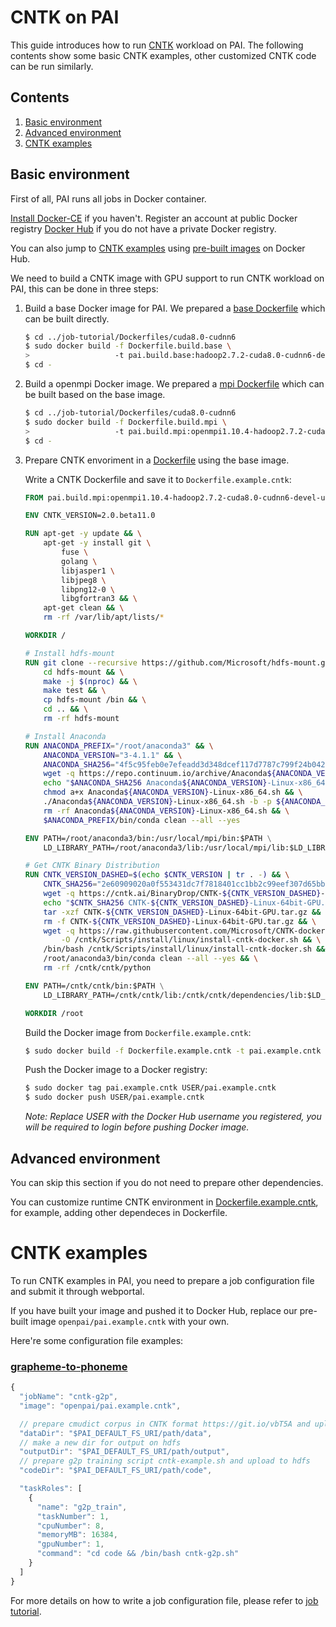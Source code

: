 <!--
  Copyright (c) Microsoft Corporation
  All rights reserved.

  MIT License

  Permission is hereby granted, free of charge, to any person obtaining a copy of this software and associated
  documentation files (the "Software"), to deal in the Software without restriction, including without limitation
  the rights to use, copy, modify, merge, publish, distribute, sublicense, and/or sell copies of the Software, and
  to permit persons to whom the Software is furnished to do so, subject to the following conditions:
  The above copyright notice and this permission notice shall be included in all copies or substantial portions of the Software.

  THE SOFTWARE IS PROVIDED *AS IS*, WITHOUT WARRANTY OF ANY KIND, EXPRESS OR IMPLIED, INCLUDING
  BUT NOT LIMITED TO THE WARRANTIES OF MERCHANTABILITY, FITNESS FOR A PARTICULAR PURPOSE AND
  NONINFRINGEMENT. IN NO EVENT SHALL THE AUTHORS OR COPYRIGHT HOLDERS BE LIABLE FOR ANY CLAIM,
  DAMAGES OR OTHER LIABILITY, WHETHER IN AN ACTION OF CONTRACT, TORT OR OTHERWISE, ARISING FROM,
  OUT OF OR IN CONNECTION WITH THE SOFTWARE OR THE USE OR OTHER DEALINGS IN THE SOFTWARE.
-->


# CNTK on PAI

This guide introduces how to run [CNTK](https://docs.microsoft.com/en-us/cognitive-toolkit/) workload on PAI.
The following contents show some basic CNTK examples, other customized CNTK code can be run similarly.


## Contents

1. [Basic environment](#basic-environment)
2. [Advanced environment](#advanced-environment)
3. [CNTK examples](#cntk-examples)


## Basic environment

First of all, PAI runs all jobs in Docker container.

[Install Docker-CE](https://docs.docker.com/install/linux/docker-ce/ubuntu/) if you haven't. Register an account at public Docker registry [Docker Hub](https://hub.docker.com/) if you do not have a private Docker registry.

You can also jump to [CNTK examples](#cntk-examples) using [pre-built images](https://hub.docker.com/r/openpai/pai.example.cntk/) on Docker Hub.

We need to build a CNTK image with GPU support to run CNTK workload on PAI, this can be done in three steps:

1. Build a base Docker image for PAI. We prepared a [base Dockerfile](../../job-tutorial/Dockerfiles/cuda8.0-cudnn6/Dockerfile.build.base) which can be built directly.

    ```bash
    $ cd ../job-tutorial/Dockerfiles/cuda8.0-cudnn6
    $ sudo docker build -f Dockerfile.build.base \
    >                   -t pai.build.base:hadoop2.7.2-cuda8.0-cudnn6-devel-ubuntu16.04 .
    $ cd -
    ```

2. Build a openmpi Docker image. We prepared a [mpi Dockerfile](../../job-tutorial/Dockerfiles/cuda8.0-cudnn6/Dockerfile.build.mpi) which can be built based on the base image.

    ```bash
    $ cd ../job-tutorial/Dockerfiles/cuda8.0-cudnn6
    $ sudo docker build -f Dockerfile.build.mpi \
    >                   -t pai.build.mpi:openmpi1.10.4-hadoop2.7.2-cuda8.0-cudnn6-devel-ubuntu16.04 .
    $ cd -
    ```

3. Prepare CNTK envoriment in a [Dockerfile](./Dockerfile.example.cntk) using the base image.

    Write a CNTK Dockerfile and save it to `Dockerfile.example.cntk`:

    ```dockerfile
    FROM pai.build.mpi:openmpi1.10.4-hadoop2.7.2-cuda8.0-cudnn6-devel-ubuntu16.04

    ENV CNTK_VERSION=2.0.beta11.0

    RUN apt-get -y update && \
        apt-get -y install git \
            fuse \
            golang \
            libjasper1 \
            libjpeg8 \
            libpng12-0 \
            libgfortran3 && \
        apt-get clean && \
        rm -rf /var/lib/apt/lists/*

    WORKDIR /

    # Install hdfs-mount
    RUN git clone --recursive https://github.com/Microsoft/hdfs-mount.git && \
        cd hdfs-mount && \
        make -j $(nproc) && \
        make test && \
        cp hdfs-mount /bin && \
        cd .. && \
        rm -rf hdfs-mount

    # Install Anaconda
    RUN ANACONDA_PREFIX="/root/anaconda3" && \
        ANACONDA_VERSION="3-4.1.1" && \
        ANACONDA_SHA256="4f5c95feb0e7efeadd3d348dcef117d7787c799f24b0429e45017008f3534e55" && \
        wget -q https://repo.continuum.io/archive/Anaconda${ANACONDA_VERSION}-Linux-x86_64.sh && \
        echo "$ANACONDA_SHA256 Anaconda${ANACONDA_VERSION}-Linux-x86_64.sh" | sha256sum --check --strict - && \
        chmod a+x Anaconda${ANACONDA_VERSION}-Linux-x86_64.sh && \
        ./Anaconda${ANACONDA_VERSION}-Linux-x86_64.sh -b -p ${ANACONDA_PREFIX} && \
        rm -rf Anaconda${ANACONDA_VERSION}-Linux-x86_64.sh && \
        $ANACONDA_PREFIX/bin/conda clean --all --yes

    ENV PATH=/root/anaconda3/bin:/usr/local/mpi/bin:$PATH \
        LD_LIBRARY_PATH=/root/anaconda3/lib:/usr/local/mpi/lib:$LD_LIBRARY_PATH

    # Get CNTK Binary Distribution
    RUN CNTK_VERSION_DASHED=$(echo $CNTK_VERSION | tr . -) && \
        CNTK_SHA256="2e60909020a0f553431dc7f7818401cc1bb2c99eef307d65bb552c497993593a" && \
        wget -q https://cntk.ai/BinaryDrop/CNTK-${CNTK_VERSION_DASHED}-Linux-64bit-GPU.tar.gz && \
        echo "$CNTK_SHA256 CNTK-${CNTK_VERSION_DASHED}-Linux-64bit-GPU.tar.gz" | sha256sum --check --strict - && \
        tar -xzf CNTK-${CNTK_VERSION_DASHED}-Linux-64bit-GPU.tar.gz && \
        rm -f CNTK-${CNTK_VERSION_DASHED}-Linux-64bit-GPU.tar.gz && \
        wget -q https://raw.githubusercontent.com/Microsoft/CNTK-docker/master/ubuntu-14.04/version_2/${CNTK_VERSION}/gpu/runtime/install-cntk-docker.sh \
            -O /cntk/Scripts/install/linux/install-cntk-docker.sh && \
        /bin/bash /cntk/Scripts/install/linux/install-cntk-docker.sh && \
        /root/anaconda3/bin/conda clean --all --yes && \
        rm -rf /cntk/cntk/python

    ENV PATH=/cntk/cntk/bin:$PATH \
        LD_LIBRARY_PATH=/cntk/cntk/lib:/cntk/cntk/dependencies/lib:$LD_LIBRARY_PATH

    WORKDIR /root
    ```

    Build the Docker image from `Dockerfile.example.cntk`:

    ```bash
    $ sudo docker build -f Dockerfile.example.cntk -t pai.example.cntk .
    ```

    Push the Docker image to a Docker registry:

    ```bash
    $ sudo docker tag pai.example.cntk USER/pai.example.cntk
    $ sudo docker push USER/pai.example.cntk
    ```
    *Note: Replace USER with the Docker Hub username you registered, you will be required to login before pushing Docker image.*


## Advanced environment

You can skip this section if you do not need to prepare other dependencies.

You can customize runtime CNTK environment in [Dockerfile.example.cntk](./Dockerfile.example.cntk), for example, adding other dependeces in Dockerfile.


# CNTK examples

To run CNTK examples in PAI, you need to prepare a job configuration file and submit it through webportal.

If you have built your image and pushed it to Docker Hub, replace our pre-built image `openpai/pai.example.cntk` with your own.

Here're some configuration file examples:

### [grapheme-to-phoneme](https://github.com/Microsoft/CNTK/tree/master/Examples/SequenceToSequence/CMUDict)
```js
{
  "jobName": "cntk-g2p",
  "image": "openpai/pai.example.cntk",

  // prepare cmudict corpus in CNTK format https://git.io/vbT5A and upload to hdfs
  "dataDir": "$PAI_DEFAULT_FS_URI/path/data",
  // make a new dir for output on hdfs
  "outputDir": "$PAI_DEFAULT_FS_URI/path/output",
  // prepare g2p training script cntk-example.sh and upload to hdfs
  "codeDir": "$PAI_DEFAULT_FS_URI/path/code",

  "taskRoles": [
    {
      "name": "g2p_train",
      "taskNumber": 1,
      "cpuNumber": 8,
      "memoryMB": 16384,
      "gpuNumber": 1,
      "command": "cd code && /bin/bash cntk-g2p.sh"
    }
  ]
}
```

For more details on how to write a job configuration file, please refer to [job tutorial](../../docs/job_tutorial.md#json-config-file-for-job-submission).
